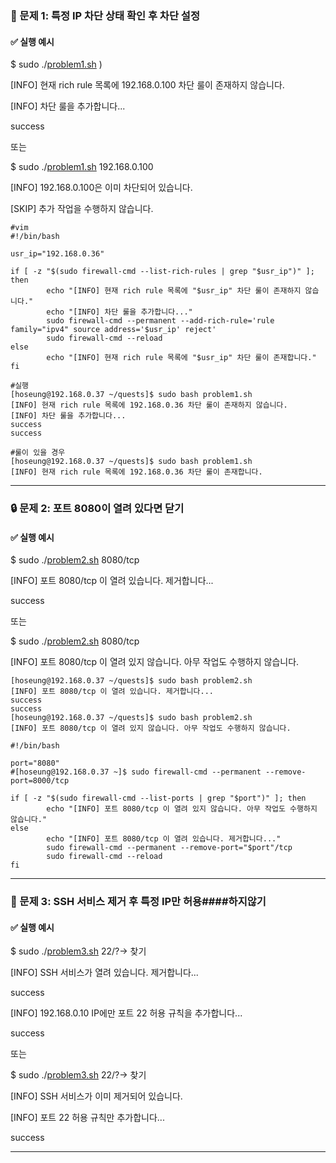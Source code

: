 ### **🧪 문제 1: 특정 IP 차단 상태 확인 후 차단 설정**

#### **✅ 실행 예시**

$ sudo ./[problem1.sh](http://problem1.sh) )

\[INFO\] 현재 rich rule 목록에 192.168.0.100 차단 룰이 존재하지 않습니다.

\[INFO\] 차단 룰을 추가합니다...

success

또는

$ sudo ./[problem1.sh](http://problem1.sh) 192.168.0.100

\[INFO\] 192.168.0.100은 이미 차단되어 있습니다.

\[SKIP\] 추가 작업을 수행하지 않습니다.
```shell
#vim
#!/bin/bash

usr_ip="192.168.0.36"

if [ -z "$(sudo firewall-cmd --list-rich-rules | grep "$usr_ip")" ]; then
        echo "[INFO] 현재 rich rule 목록에 "$usr_ip" 차단 룰이 존재하지 않습니다."
        echo "[INFO] 차단 룰을 추가합니다..."
        sudo firewall-cmd --permanent --add-rich-rule='rule family="ipv4" source address='$usr_ip' reject'
        sudo firewall-cmd --reload
else
        echo "[INFO] 현재 rich rule 목록에 "$usr_ip" 차단 룰이 존재합니다."
fi
```

```shell
#실행
[hoseung@192.168.0.37 ~/quests]$ sudo bash problem1.sh 
[INFO] 현재 rich rule 목록에 192.168.0.36 차단 룰이 존재하지 않습니다.
[INFO] 차단 룰을 추가합니다...
success
success

#룰이 있을 경우
[hoseung@192.168.0.37 ~/quests]$ sudo bash problem1.sh 
[INFO] 현재 rich rule 목록에 192.168.0.36 차단 룰이 존재합니다.
```
---

### **🔒 문제 2: 포트 8080이 열려 있다면 닫기**

#### **✅ 실행 예시**

$ sudo ./[problem2.sh](http://problem2.sh) 8080/tcp

\[INFO\] 포트 8080/tcp 이 열려 있습니다. 제거합니다...

success

또는

$ sudo ./[problem2.sh](http://problem2.sh) 8080/tcp

\[INFO\] 포트 8080/tcp 이 열려 있지 않습니다. 아무 작업도 수행하지 않습니다.

```shell
[hoseung@192.168.0.37 ~/quests]$ sudo bash problem2.sh
[INFO] 포트 8080/tcp 이 열려 있습니다. 제거합니다...
success
success
[hoseung@192.168.0.37 ~/quests]$ sudo bash problem2.sh
[INFO] 포트 8080/tcp 이 열려 있지 않습니다. 아무 작업도 수행하지 않습니다.

```

```shell
#!/bin/bash

port="8080"
#[hoseung@192.168.0.37 ~]$ sudo firewall-cmd --permanent --remove-port=8000/tcp

if [ -z "$(sudo firewall-cmd --list-ports | grep "$port")" ]; then
        echo "[INFO] 포트 8080/tcp 이 열려 있지 않습니다. 아무 작업도 수행하지 않습니다."
else
        echo "[INFO] 포트 8080/tcp 이 열려 있습니다. 제거합니다..."
        sudo firewall-cmd --permanent --remove-port="$port"/tcp
        sudo firewall-cmd --reload
fi

```

---

### **🧩 문제 3: SSH 서비스 제거 후 특정 IP만 허용**####하지않기

#### **✅ 실행 예시**

$ sudo ./[problem3.sh](http://problem3.sh) 22/?-\> 찾기

\[INFO\] SSH 서비스가 열려 있습니다. 제거합니다...

success

\[INFO\] 192.168.0.10 IP에만 포트 22 허용 규칙을 추가합니다...

success

또는

$ sudo ./[problem3.sh](http://problem3.sh) 22/?-\> 찾기

\[INFO\] SSH 서비스가 이미 제거되어 있습니다.

\[INFO\] 포트 22 허용 규칙만 추가합니다...

success

---

